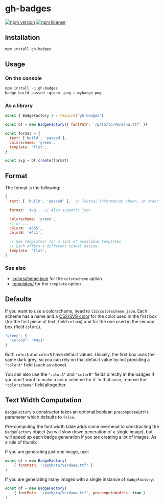 # gh-badges

[![npm version](https://img.shields.io/npm/v/gh-badges.svg)](https://npmjs.org/package/gh-badges)
[![npm license](https://img.shields.io/npm/l/gh-badges.svg)](https://npmjs.org/package/gh-badges)

## Installation

```sh
npm install gh-badges
```

## Usage

### On the console

```sh
npm install -g gh-badges
badge build passed :green .png > mybadge.png
```

### As a library

```js
const { BadgeFactory } = require('gh-badges')

const bf = new BadgeFactory({ fontPath: '/path/to/Verdana.ttf' })

const format = {
  text: ['build', 'passed'],
  colorscheme: 'green',
  template: 'flat',
}

const svg = bf.create(format)
```

## Format

The format is the following:

```js
{
  text: [ 'build', 'passed' ],  // Textual information shown, in order

  format: 'svg',  // Also supports json

  colorscheme: 'green',
  // or ...
  colorA: '#555',
  colorB: '#4c1',

  // See templates/ for a list of available templates.
  // Each offers a different visual design.
  template: 'flat',
}
```

### See also

- [colorscheme.json](./lib/colorscheme.json) for the `colorscheme` option
- [templates/](./templates) for the `template` option


## Defaults

If you want to use a colorscheme, head to `lib/colorscheme.json`. Each scheme
has a name and a [CSS/SVG color][] for the color used in the first box (for the
first piece of text, field `colorA`) and for the one used in the second box
(field `colorB`).

[CSS/SVG color]: http://www.w3.org/TR/SVG/types.html#DataTypeColor

```js
"green": {
  "colorB": "#4c1"
}
```

Both `colorA` and `colorB` have default values. Usually, the first box uses the
same dark grey, so you can rely on that default value by not providing a
`"colorA"` field (such as above).

You can also use the `"colorA"` and `"colorB"` fields directly in the badges if
you don't want to make a color scheme for it. In that case, remove the
`"colorscheme"` field altogether.

## Text Width Computation

`BadgeFactory`'s constructor takes an optional boolean
`precomputeWidths` parameter which defaults to `false`.

Pre-computing the font width table adds some overhead to constructing the
`BadgeFactory` object (so will slow down generation of a single image),
but will speed up each badge generation if you are creating a lot of images.
As a rule of thumb:

If you are generating just one image, use:

```js
const bf = new BadgeFactory(
    { fontPath: '/path/to/Verdana.ttf' }
)
```

If you are generating many images with a single instance of `BadgeFactory`:

```js
const bf = new BadgeFactory(
    { fontPath: '/path/to/Verdana.ttf', precomputeWidths: true }
)
```
